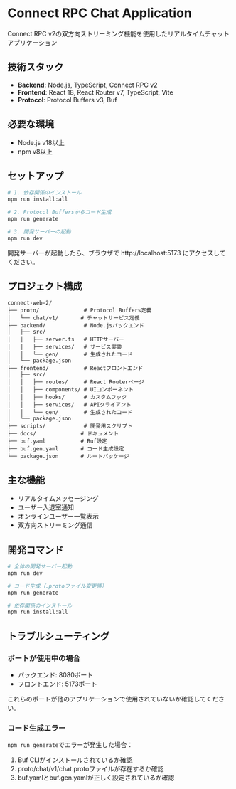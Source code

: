 # Connect RPC Chat Application

Connect RPC v2の双方向ストリーミング機能を使用したリアルタイムチャットアプリケーション

## 技術スタック

- **Backend**: Node.js, TypeScript, Connect RPC v2
- **Frontend**: React 18, React Router v7, TypeScript, Vite
- **Protocol**: Protocol Buffers v3, Buf

## 必要な環境

- Node.js v18以上
- npm v8以上

## セットアップ

```bash
# 1. 依存関係のインストール
npm run install:all

# 2. Protocol Buffersからコード生成
npm run generate

# 3. 開発サーバーの起動
npm run dev
```

開発サーバーが起動したら、ブラウザで http://localhost:5173 にアクセスしてください。

## プロジェクト構成

```
connect-web-2/
├── proto/              # Protocol Buffers定義
│   └── chat/v1/       # チャットサービス定義
├── backend/            # Node.jsバックエンド
│   ├── src/
│   │   ├── server.ts   # HTTPサーバー
│   │   ├── services/   # サービス実装
│   │   └── gen/        # 生成されたコード
│   └── package.json
├── frontend/           # Reactフロントエンド  
│   ├── src/
│   │   ├── routes/     # React Routerページ
│   │   ├── components/ # UIコンポーネント
│   │   ├── hooks/      # カスタムフック
│   │   ├── services/   # APIクライアント
│   │   └── gen/        # 生成されたコード
│   └── package.json
├── scripts/            # 開発用スクリプト
├── docs/              # ドキュメント
├── buf.yaml           # Buf設定
├── buf.gen.yaml       # コード生成設定
└── package.json       # ルートパッケージ
```

## 主な機能

- リアルタイムメッセージング
- ユーザー入退室通知
- オンラインユーザー一覧表示
- 双方向ストリーミング通信

## 開発コマンド

```bash
# 全体の開発サーバー起動
npm run dev

# コード生成（.protoファイル変更時）
npm run generate

# 依存関係のインストール
npm run install:all
```

## トラブルシューティング

### ポートが使用中の場合

- バックエンド: 8080ポート
- フロントエンド: 5173ポート

これらのポートが他のアプリケーションで使用されていないか確認してください。

### コード生成エラー

`npm run generate`でエラーが発生した場合：

1. Buf CLIがインストールされているか確認
2. proto/chat/v1/chat.protoファイルが存在するか確認
3. buf.yamlとbuf.gen.yamlが正しく設定されているか確認